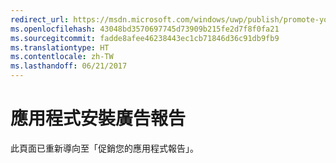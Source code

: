 ```yaml
---
redirect_url: https://msdn.microsoft.com/windows/uwp/publish/promote-your-app-report
ms.openlocfilehash: 43048bd3570697745d73909b215fe2d7f8f0fa21
ms.sourcegitcommit: fadde8afee46238443ec1cb71846d36c91db9fb9
ms.translationtype: HT
ms.contentlocale: zh-TW
ms.lasthandoff: 06/21/2017
---
```

# <a name="app-install-ads-report"></a>應用程式安裝廣告報告
 
此頁面已重新導向至「促銷您的應用程式報告」。
 
